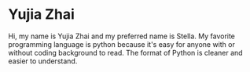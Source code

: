 # Yujia Zhai

Hi, my name is Yujia Zhai and my preferred name is Stella. My favorite programming language is python because it's easy for anyone with or without coding background to read. The format of Python is cleaner and easier to understand.  
